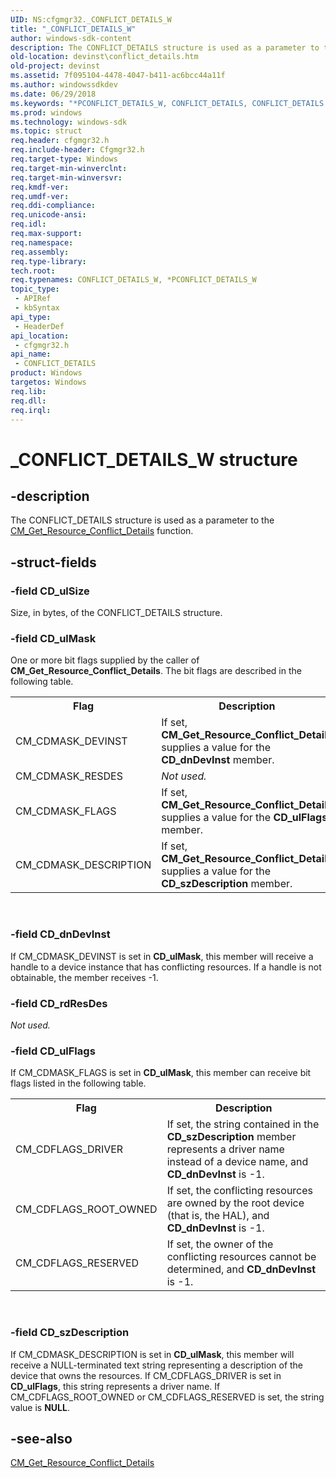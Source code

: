 ```yaml
---
UID: NS:cfgmgr32._CONFLICT_DETAILS_W
title: "_CONFLICT_DETAILS_W"
author: windows-sdk-content
description: The CONFLICT_DETAILS structure is used as a parameter to the CM_Get_Resource_Conflict_Details function.
old-location: devinst\conflict_details.htm
old-project: devinst
ms.assetid: 7f095104-4478-4047-b411-ac6bcc44a11f
ms.author: windowssdkdev
ms.date: 06/29/2018
ms.keywords: "*PCONFLICT_DETAILS_W, CONFLICT_DETAILS, CONFLICT_DETAILS structure [Device and Driver Installation], CONFLICT_DETAILS_W, PCONFLICT_DETAILS, PCONFLICT_DETAILS structure pointer [Device and Driver Installation], _CONFLICT_DETAILS_W, cfgmgr32/CONFLICT_DETAILS, cfgmgr32/PCONFLICT_DETAILS, cfgmgrst_c9b5c398-f35c-4c09-9e25-8949b1d8dc1a.xml, devinst.conflict_details"
ms.prod: windows
ms.technology: windows-sdk
ms.topic: struct
req.header: cfgmgr32.h
req.include-header: Cfgmgr32.h
req.target-type: Windows
req.target-min-winverclnt: 
req.target-min-winversvr: 
req.kmdf-ver: 
req.umdf-ver: 
req.ddi-compliance: 
req.unicode-ansi: 
req.idl: 
req.max-support: 
req.namespace: 
req.assembly: 
req.type-library: 
tech.root: 
req.typenames: CONFLICT_DETAILS_W, *PCONFLICT_DETAILS_W
topic_type:
 - APIRef
 - kbSyntax
api_type:
 - HeaderDef
api_location:
 - cfgmgr32.h
api_name:
 - CONFLICT_DETAILS
product: Windows
targetos: Windows
req.lib: 
req.dll: 
req.irql: 
---
```


# _CONFLICT_DETAILS_W structure


## -description


The CONFLICT_DETAILS structure is used as a parameter to the <a href="https://msdn.microsoft.com/library/windows/hardware/ff538631">CM_Get_Resource_Conflict_Details</a> function.


## -struct-fields




### -field CD_ulSize

Size, in bytes, of the CONFLICT_DETAILS structure. 


### -field CD_ulMask

One or more bit flags supplied by the caller of <b>CM_Get_Resource_Conflict_Details</b>. The bit flags are described in the following table.

<table>
<tr>
<th>Flag</th>
<th>Description</th>
</tr>
<tr>
<td>
CM_CDMASK_DEVINST

</td>
<td>
If set, <b>CM_Get_Resource_Conflict_Details</b> supplies a value for the <b>CD_dnDevInst</b> member.

</td>
</tr>
<tr>
<td>
CM_CDMASK_RESDES

</td>
<td>
<i>Not used.</i>

</td>
</tr>
<tr>
<td>
CM_CDMASK_FLAGS

</td>
<td>
If set, <b>CM_Get_Resource_Conflict_Details</b> supplies a value for the <b>CD_ulFlags</b> member.

</td>
</tr>
<tr>
<td>
CM_CDMASK_DESCRIPTION

</td>
<td>
If set, <b>CM_Get_Resource_Conflict_Details</b> supplies a value for the <b>CD_szDescription</b> member.

</td>
</tr>
</table>
 


### -field CD_dnDevInst

If CM_CDMASK_DEVINST is set in <b>CD_ulMask</b>, this member will receive a handle to a device instance that has conflicting resources. If a handle is not obtainable, the member receives -1.


### -field CD_rdResDes

<i>Not used.</i>


### -field CD_ulFlags

If CM_CDMASK_FLAGS is set in <b>CD_ulMask</b>, this member can receive bit flags listed in the following table.

<table>
<tr>
<th>Flag</th>
<th>Description</th>
</tr>
<tr>
<td>
CM_CDFLAGS_DRIVER

</td>
<td>
If set, the string contained in the <b>CD_szDescription</b> member represents a driver name instead of a device name, and <b>CD_dnDevInst</b> is -1.

</td>
</tr>
<tr>
<td>
CM_CDFLAGS_ROOT_OWNED

</td>
<td>
If set, the conflicting resources are owned by the root device (that is, the HAL), and <b>CD_dnDevInst</b> is -1.

</td>
</tr>
<tr>
<td>
CM_CDFLAGS_RESERVED

</td>
<td>
If set, the owner of the conflicting resources cannot be determined, and <b>CD_dnDevInst</b> is -1.

</td>
</tr>
</table>
 


### -field CD_szDescription

If CM_CDMASK_DESCRIPTION is set in <b>CD_ulMask</b>, this member will receive a NULL-terminated text string representing a description of the device that owns the resources. If CM_CDFLAGS_DRIVER is set in <b>CD_ulFlags</b>, this string represents a driver name. If CM_CDFLAGS_ROOT_OWNED or CM_CDFLAGS_RESERVED is set, the string value is <b>NULL</b>.


## -see-also




<a href="https://msdn.microsoft.com/library/windows/hardware/ff538631">CM_Get_Resource_Conflict_Details</a>
 

 

